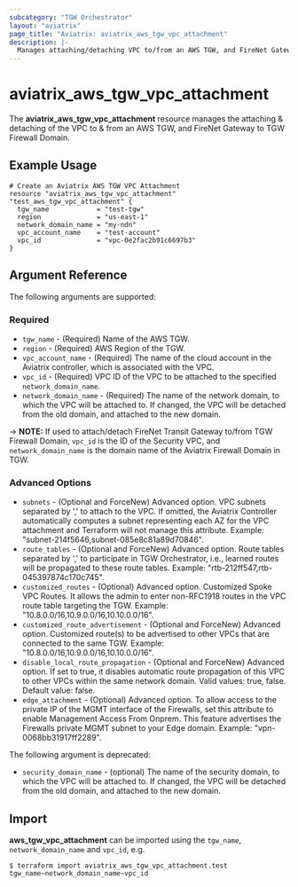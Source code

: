```yaml
---
subcategory: "TGW Orchestrator"
layout: "aviatrix"
page_title: "Aviatrix: aviatrix_aws_tgw_vpc_attachment"
description: |-
  Manages attaching/detaching VPC to/from an AWS TGW, and FireNet Gateway to TGW Firewall Domain
---
```


# aviatrix_aws_tgw_vpc_attachment

The **aviatrix_aws_tgw_vpc_attachment** resource manages the attaching & detaching of the VPC to & from an AWS TGW, and FireNet Gateway to TGW Firewall Domain.

## Example Usage

```hcl
# Create an Aviatrix AWS TGW VPC Attachment
resource "aviatrix_aws_tgw_vpc_attachment" "test_aws_tgw_vpc_attachment" {
  tgw_name            = "test-tgw"
  region              = "us-east-1"
  network_domain_name = "my-ndn"
  vpc_account_name    = "test-account"
  vpc_id              = "vpc-0e2fac2b91c6697b3"
}
```

## Argument Reference

The following arguments are supported:

### Required
* `tgw_name` - (Required) Name of the AWS TGW.
* `region` - (Required) AWS Region of the TGW.
* `vpc_account_name` - (Required) The name of the cloud account in the Aviatrix controller, which is associated with the VPC.
* `vpc_id` - (Required) VPC ID of the VPC to be attached to the specified `network_domain_name`.
* `network_domain_name` - (Required) The name of the network domain, to which the VPC will be attached to. If changed, the VPC will be detached from the old domain, and attached to the new domain.

-> **NOTE:** If used to attach/detach FireNet Transit Gateway to/from TGW Firewall Domain, `vpc_id` is the ID of the Security VPC, and `network_domain_name` is the domain name of the Aviatrix Firewall Domain in TGW.

### Advanced Options
* `subnets` - (Optional and ForceNew) Advanced option. VPC subnets separated by ',' to attach to the VPC. If omitted, the Aviatrix Controller automatically computes a subnet representing each AZ for the VPC attachment and Terraform will not manage this attribute. Example: "subnet-214f5646,subnet-085e8c81a89d70846".
* `route_tables` - (Optional and ForceNew) Advanced option. Route tables separated by ',' to participate in TGW Orchestrator, i.e., learned routes will be propagated to these route tables. Example: "rtb-212ff547,rtb-045397874c170c745".
* `customized_routes` - (Optional) Advanced option. Customized Spoke VPC Routes. It allows the admin to enter non-RFC1918 routes in the VPC route table targeting the TGW. Example: "10.8.0.0/16,10.9.0.0/16,10.10.0.0/16".
* `customized_route_advertisement` - (Optional and ForceNew) Advanced option. Customized route(s) to be advertised to other VPCs that are connected to the same TGW. Example: "10.8.0.0/16,10.9.0.0/16,10.10.0.0/16".
* `disable_local_route_propagation` - (Optional and ForceNew) Advanced option. If set to true, it disables automatic route propagation of this VPC to other VPCs within the same network domain. Valid values: true, false. Default value: false.
* `edge_attachment` - (Optional) Advanced option. To allow access to the private IP of the MGMT interface of the Firewalls, set this attribute to enable Management Access From Onprem. This feature advertises the Firewalls private MGMT subnet to your Edge domain. Example: "vpn-0068bb31917ff2289".

The following argument is deprecated:

* `security_domain_name` - (optional) The name of the security domain, to which the VPC will be attached to. If changed, the VPC will be detached from the old domain, and attached to the new domain.

## Import

**aws_tgw_vpc_attachment** can be imported using the `tgw_name`, `network_domain_name` and `vpc_id`, e.g.

```
$ terraform import aviatrix_aws_tgw_vpc_attachment.test tgw_name~network_domain_name~vpc_id
```
